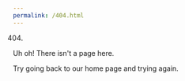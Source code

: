 ```yaml
---
permalink: /404.html
---
```

404.
Uh oh! There isn't a page here.

Try going back to our home page and trying again.
